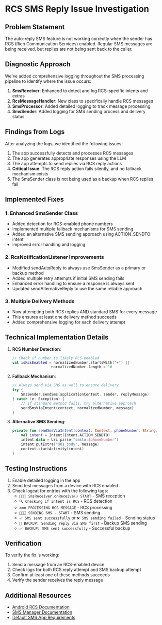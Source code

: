 # RCS SMS Reply Issue Investigation

## Problem Statement

The auto-reply SMS feature is not working correctly when the sender has RCS (Rich Communication Services) enabled. Regular SMS messages are being received, but replies are not being sent back to the caller.

## Diagnostic Approach

We've added comprehensive logging throughout the SMS processing pipeline to identify where the issue occurs:

1. **SmsReceiver**: Enhanced to detect and log RCS-specific intents and extras
2. **RcsMessageHandler**: New class to specifically handle RCS messages
3. **SmsProcessor**: Added detailed logging to track message processing
4. **SmsSender**: Added logging for SMS sending process and delivery status

## Findings from Logs

After analyzing the logs, we identified the following issues:

1. The app successfully detects and processes RCS messages
2. The app generates appropriate responses using the LLM
3. The app attempts to send replies via RCS reply actions
4. **Critical Issue**: The RCS reply action fails silently, and no fallback mechanism exists
5. The SmsSender class is not being used as a backup when RCS replies fail

## Implemented Fixes

### 1. Enhanced SmsSender Class

- Added detection for RCS-enabled phone numbers
- Implemented multiple fallback mechanisms for SMS sending
- Added an alternative SMS sending approach using ACTION_SENDTO intent
- Improved error handling and logging

### 2. RcsNotificationListener Improvements

- Modified sendAutoReply to always use SmsSender as a primary or backup method
- Added multiple retry attempts if initial SMS sending fails
- Enhanced error handling to ensure a response is always sent
- Updated sendAlternativeReply to use the same reliable approach

### 3. Multiple Delivery Methods

- Now attempting both RCS replies AND standard SMS for every message
- This ensures at least one delivery method succeeds
- Added comprehensive logging for each delivery attempt

## Technical Implementation Details

1. **RCS Number Detection**:

   ```kotlin
   // Check if number is likely RCS-enabled
   val isRcsEnabled = normalizedNumber.startsWith("+") ||
                     normalizedNumber.length > 10
   ```

2. **Fallback Mechanism**:

   ```kotlin
   // Always send via SMS as well to ensure delivery
   try {
       SmsSender.sendSms(applicationContext, sender, replyMessage)
   } catch (e: Exception) {
       // If standard method fails, try alternative approach
       sendSmsViaIntent(context, normalizedNumber, message)
   }
   ```

3. **Alternative SMS Sending**:
   ```kotlin
   private fun sendSmsViaIntent(context: Context, phoneNumber: String, message: String): Boolean {
       val intent = Intent(Intent.ACTION_SENDTO)
       intent.data = Uri.parse("smsto:$phoneNumber")
       intent.putExtra("sms_body", message)
       context.startActivity(intent)
   }
   ```

## Testing Instructions

1. Enable detailed logging in the app
2. Send test messages from a device with RCS enabled
3. Check logcat for entries with the following tags:
   - `🚨🚨🚨 SmsReceiver.onReceive() START` - SMS reception
   - `🔍 Checking if intent is RCS` - RCS detection
   - `⚙️⚙️⚙️ PROCESSING RCS MESSAGE` - RCS processing
   - `🚀🚀🚀 SENDING SMS - START` - SMS sending
   - `✅ SMS sent successfully` or `❌ SMS sending failed` - Sending status
   - `📱 BACKUP: Sending reply via SMS first` - Backup SMS sending
   - `✅ BACKUP: SMS sent successfully` - Successful backup

## Verification

To verify the fix is working:

1. Send a message from an RCS-enabled device
2. Check logs for both RCS reply attempt and SMS backup attempt
3. Confirm at least one of these methods succeeds
4. Verify the sender receives the reply message

## Additional Resources

- [Android RCS Documentation](https://developer.android.com/guide/topics/connectivity/telecom/messaging)
- [SMS Manager Documentation](https://developer.android.com/reference/android/telephony/SmsManager)
- [Default SMS App Requirements](https://developer.android.com/guide/topics/permissions/default-handlers)
